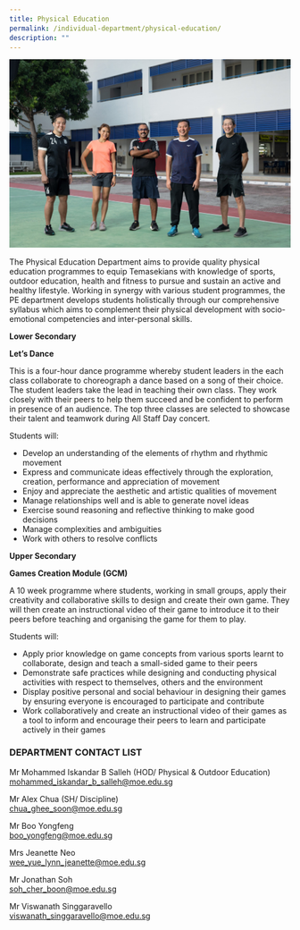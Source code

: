 ```yaml
---
title: Physical Education
permalink: /individual-department/physical-education/
description: ""
---
```

![2022.01.12 Temasek Sec Department Photographs 11698.jpg](/images/20220112%20Temasek%20Sec%20Department%20Photographs%2011698.jpg)  

The Physical Education Department aims to provide quality physical education programmes to equip Temasekians with knowledge of sports, outdoor education, health and fitness to pursue and sustain an active and healthy lifestyle. Working in synergy with various student programmes, the PE department develops students holistically through our comprehensive syllabus which aims to complement their physical development with socio-emotional competencies and inter-personal skills.

  

**Lower Secondary**

**Let’s Dance**

  

This is a four-hour dance programme whereby student leaders in the each class collaborate to choreograph a dance based on a song of their choice. The student leaders take the lead in teaching their own class. They work closely with their peers to help them succeed and be confident to perform in presence of an audience. The top three classes are selected to showcase their talent and teamwork during All Staff Day concert.

  

Students will:

*   Develop an understanding of the elements of rhythm and rhythmic movement
*   Express and communicate ideas effectively through the exploration, creation, performance and appreciation of movement
*   Enjoy and appreciate the aesthetic and artistic qualities of movement
*   Manage relationships well and is able to generate novel ideas
*   Exercise sound reasoning and reflective thinking to make good decisions
*   Manage complexities and ambiguities
*   Work with others to resolve conflicts

**Upper Secondary**

**Games Creation Module (GCM)**

  

A 10 week programme where students, working in small groups, apply their creativity and collaborative skills to design and create their own game. They will then create an instructional video of their game to introduce it to their peers before teaching and organising the game for them to play.

  

Students will:

*   Apply prior knowledge on game concepts from various sports learnt to collaborate, design and teach a small-sided game to their peers
*   Demonstrate safe practices while designing and conducting physical activities with respect to themselves, others and the environment
*   Display positive personal and social behaviour in designing their games by ensuring everyone is encouraged to participate and contribute
*   Work collaboratively and create an instructional video of their games as a tool to inform and encourage their peers to learn and participate actively in their games

### DEPARTMENT CONTACT LIST


Mr Mohammed Iskandar B Salleh (HOD/ Physical & Outdoor Education)  
mohammed_iskandar_b_salleh@moe.edu.sg  

  

Mr Alex Chua (SH/ Discipline)  
chua_ghee_soon@moe.edu.sg  

  

Mr Boo Yongfeng  
boo_yongfeng@moe.edu.sg  

  

Mrs Jeanette Neo  
wee_yue_lynn_jeanette@moe.edu.sg  

  

Mr Jonathan Soh  
soh_cher_boon@moe.edu.sg  

  

Mr Viswanath Singgaravello  
viswanath_singgaravello@moe.edu.sg